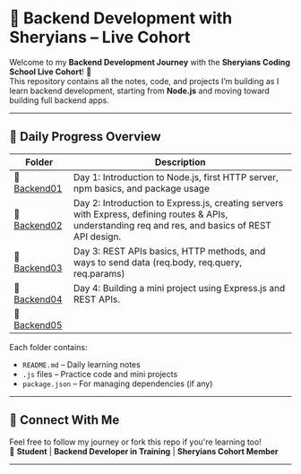 # 🔧 Backend Development with Sheryians – Live Cohort

Welcome to my **Backend Development Journey** with the **Sheryians Coding School Live Cohort**! 🚀  
This repository contains all the notes, code, and projects I’m building as I learn backend development, starting from **Node.js** and moving toward building full backend apps.

---

## 📂 Daily Progress Overview

| Folder                        | Description                                                                 |
|-------------------------------|-----------------------------------------------------------------------------|
| 📁 [Backend01](./Backend01/)  | Day 1: Introduction to Node.js, first HTTP server, npm basics, and package usage |
| 📁 [Backend02](./Backend02/)  | Day 2: Introduction to Express.js, creating servers with Express, defining routes & APIs, understanding req and res, and basics of REST API design.                                                               |
| 📁 [Backend03](./Backend03/)  | Day 3: REST APIs basics, HTTP methods, and ways to send data (req.body, req.query, req.params)  
| 📁 [Backend04](./Backend04/)  | Day 4: Building a mini project using Express.js and REST APIs.
| 📁 [Backend05](./Backend05/)  | 

Each folder contains:
- `README.md` – Daily learning notes
- `.js` files – Practice code and mini projects
- `package.json` – For managing dependencies (if any)


---

## 🔗 Connect With Me

Feel free to follow my journey or fork this repo if you're learning too!  
📍 **Student** | **Backend Developer in Training** | **Sheryians Cohort Member**

---
